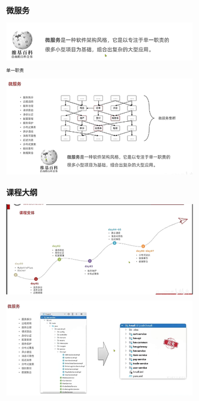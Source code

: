 ## 微服务

![image-20240620192624711](./assets/image-20240620192624711.png)

```
单一职责
```

![image-20240620192937170](./assets/image-20240620192937170.png)

## 课程大纲

![image-20240620193116181](./assets/image-20240620193116181.png)

![image-20240629181945857](./assets/image-20240629181945857.png)
